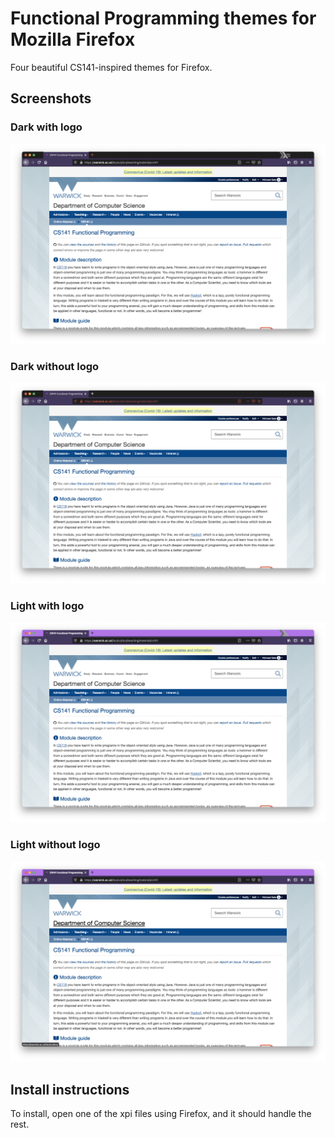 # Functional Programming themes for Mozilla Firefox

Four beautiful CS141-inspired themes for Firefox.

## Screenshots

### Dark with logo

![Theme Screenshot](https://raw.githubusercontent.com/efbicief/cs141-themes/main/firefox-themes/screenshots/dlogo.png)

### Dark without logo

![Theme Screenshot](https://raw.githubusercontent.com/efbicief/cs141-themes/main/firefox-themes/screenshots/dnlogo.png)

### Light with logo

![Theme Screenshot](https://raw.githubusercontent.com/efbicief/cs141-themes/main/firefox-themes/screenshots/llogo.png)

### Light without logo

![Theme Screenshot](https://raw.githubusercontent.com/efbicief/cs141-themes/main/firefox-themes/screenshots/lnlogo.png)


## Install instructions

To install, open one of the xpi files using Firefox, and it should handle the rest.
